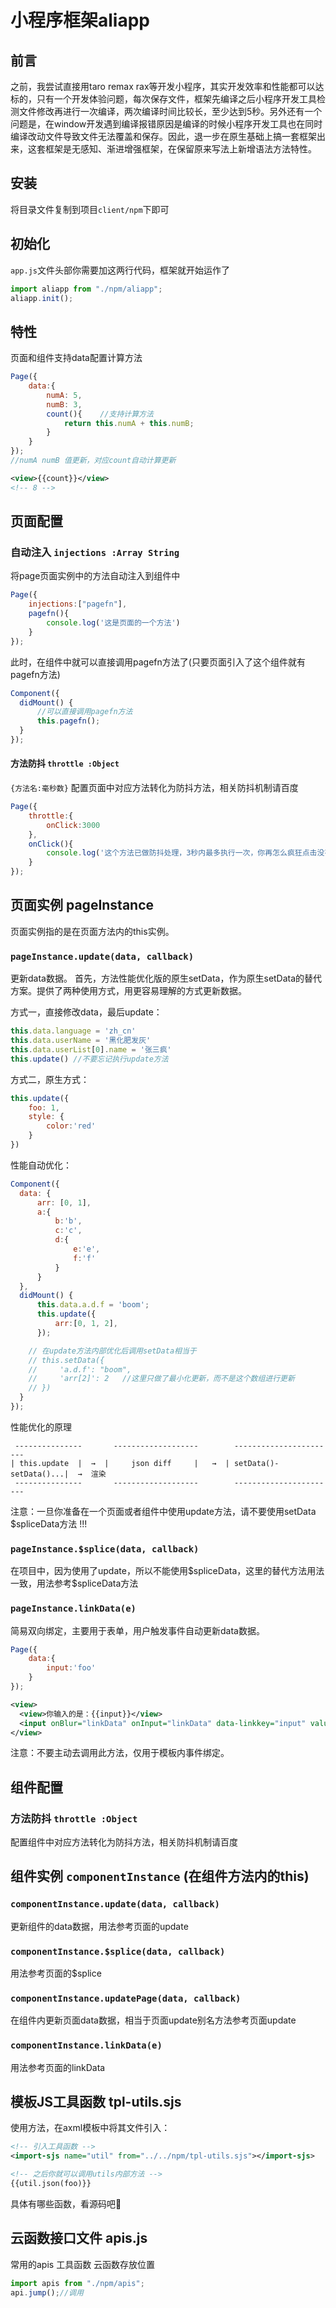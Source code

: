 # 小程序框架aliapp #

## 前言 ##

之前，我尝试直接用taro remax rax等开发小程序，其实开发效率和性能都可以达标的，只有一个开发体验问题，每次保存文件，框架先编译之后小程序开发工具检测文件修改再进行一次编译，两次编译时间比较长，至少达到5秒。另外还有一个问题是，在window开发遇到编译报错原因是编译的时候小程序开发工具也在同时编译改动文件导致文件无法覆盖和保存。因此，退一步在原生基础上搞一套框架出来，这套框架是无感知、渐进增强框架，在保留原来写法上新增语法方法特性。

## 安装 ##

将目录文件复制到项目`client/npm`下即可

## 初始化 ##

`app.js`文件头部你需要加这两行代码，框架就开始运作了
```javascript
import aliapp from "./npm/aliapp";
aliapp.init();
```


## 特性 ##
页面和组件支持data配置计算方法

```javascript
Page({
    data:{
        numA: 5,
        numB: 3,
        count(){    //支持计算方法
            return this.numA + this.numB;
        }
    }
});
//numA numB 值更新，对应count自动计算更新
```
```xml
<view>{{count}}</view>
<!-- 8 -->
```



## 页面配置 ##

### 自动注入 `injections :Array String` ###
将page页面实例中的方法自动注入到组件中

```javascript
Page({
    injections:["pagefn"],
    pagefn(){
        console.log('这是页面的一个方法')
    }
});
```
此时，在组件中就可以直接调用pagefn方法了(只要页面引入了这个组件就有pagefn方法)
```javascript
Component({
  didMount() {
      //可以直接调用pagefn方法
      this.pagefn();
  }
});
```


#### 方法防抖 `throttle :Object` ####
`{方法名:毫秒数}`
配置页面中对应方法转化为防抖方法，相关防抖机制请百度
```javascript
Page({
    throttle:{
        onClick:3000
    },
    onClick(){
        console.log('这个方法已做防抖处理，3秒内最多执行一次，你再怎么疯狂点击没有用的😂')
    }
});
```



## 页面实例 pageInstance ##

页面实例指的是在页面方法内的this实例。


### `pageInstance.update(data, callback)` ###
更新data数据。
首先，方法性能优化版的原生setData，作为原生setData的替代方案。提供了两种使用方式，用更容易理解的方式更新数据。

方式一，直接修改data，最后update：
```javascript
this.data.language = 'zh_cn'
this.data.userName = '黑化肥发灰'
this.data.userList[0].name = '张三疯'
this.update() //不要忘记执行update方法
```
方式二，原生方式：
```javascript
this.update({
    foo: 1,
    style: {
        color:'red'
    }
})
```

性能自动优化：
```javascript
Component({
  data: {
      arr: [0, 1],
      a:{
          b:'b',
          c:'c',
          d:{
              e:'e',
              f:'f'
          }
      }
  },
  didMount() {
      this.data.a.d.f = 'boom';
      this.update({
          arr:[0, 1, 2],
      });

    // 在update方法内部优化后调用setData相当于 
    // this.setData({
    //     'a.d.f': "boom", 
    //     'arr[2]': 2   //这里只做了最小化更新，而不是这个数组进行更新
    // })
  }
});
```
性能优化的原理
```
 ---------------       -------------------        -----------------------
| this.update  |  →  |     json diff     |   →  | setData()-setData()...|  →  渲染
 ---------------       -------------------        -----------------------
```


注意：一旦你准备在一个页面或者组件中使用update方法，请不要使用setData $spliceData方法 !!!

### `pageInstance.$splice(data, callback)` ###

在项目中，因为使用了update，所以不能使用\$spliceData，这里的替代方法用法一致，用法参考\$spliceData方法

### `pageInstance.linkData(e)` ###
简易双向绑定，主要用于表单，用户触发事件自动更新data数据。

```javascript
Page({
    data:{
        input:'foo'
    }
});
```
```xml
<view>
  <view>你输入的是：{{input}}</view>
  <input onBlur="linkData" onInput="linkData" data-linkkey="input" value="{{input}}">
</view>
```
注意：不要主动去调用此方法，仅用于模板内事件绑定。


## 组件配置 ##

### 方法防抖 `throttle :Object` ###
配置组件中对应方法转化为防抖方法，相关防抖机制请百度

## 组件实例 `componentInstance` (在组件方法内的this) ##


### `componentInstance.update(data, callback)` ###
更新组件的data数据，用法参考页面的update

### `componentInstance.$splice(data, callback)` ###
用法参考页面的$splice

### `componentInstance.updatePage(data, callback)` ###
在组件内更新页面data数据，相当于页面update别名方法参考页面update

### `componentInstance.linkData(e)` ###

用法参考页面的linkData




## 模板JS工具函数 tpl-utils.sjs ##
使用方法，在axml模板中将其文件引入：
```xml
<!-- 引入工具函数 -->
<import-sjs name="util" from="../../npm/tpl-utils.sjs"></import-sjs>

<!-- 之后你就可以调用utils内部方法 -->
{{util.json(foo)}}

```

具体有哪些函数，看源码吧🙂

## 云函数接口文件 apis.js ##
常用的apis 工具函数 云函数存放位置
```javascript
import apis from "./npm/apis";
api.jump();//调用
```